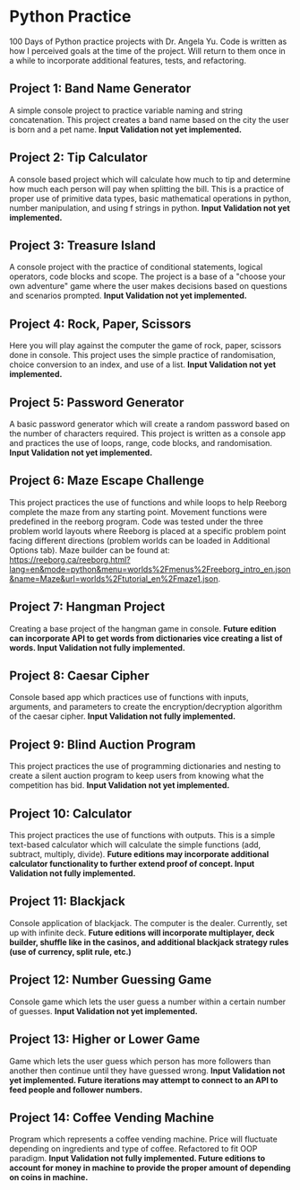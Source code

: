 # Python Practice
100 Days of Python practice projects with Dr. Angela Yu.  Code is written as how I perceived goals at the time of the project.  Will return to them once in a while to incorporate additional features, tests, and refactoring.

## Project 1:  Band Name Generator
A simple console project to practice variable naming and string concatenation.  This project creates a band name based on the city the user is born and a pet name.  **Input Validation not yet implemented.**

## Project 2:  Tip Calculator
A console based project which will calculate how much to tip and determine how much each person will pay when splitting the bill.  This is a practice of proper use of primitive data types, basic mathematical operations in python, number manipulation, and using f strings in python.  **Input Validation not yet implemented.**

## Project 3:  Treasure Island
A console project with the practice of conditional statements, logical operators, code blocks and scope.  The project is a base of a "choose your own adventure" game where the user makes decisions based on questions and scenarios prompted.  **Input Validation not yet implemented.**

## Project 4:  Rock, Paper, Scissors
Here you will play against the computer the game of rock, paper, scissors done in console.  This project uses the simple practice of randomisation, choice conversion to an index, and use of a list.  **Input Validation not yet implemented.**

## Project 5:  Password Generator
A basic password generator which will create a random password based on the number of characters required.  This project is written as a console app and practices the use of loops, range, code blocks, and randomisation.  **Input Validation not yet implemented.**

## Project 6:  Maze Escape Challenge
This project practices the use of functions and while loops to help Reeborg complete the maze from any starting point.  Movement functions were predefined in the reeborg program.  Code was tested under the three problem world layouts where Reeborg is placed at a specific problem point facing different directions (problem worlds can be loaded in Additional Options tab).  Maze builder can be found at:  https://reeborg.ca/reeborg.html?lang=en&mode=python&menu=worlds%2Fmenus%2Freeborg_intro_en.json&name=Maze&url=worlds%2Ftutorial_en%2Fmaze1.json.

## Project 7:  Hangman Project
Creating a base project of the hangman game in console.  **Future edition can incorporate API to get words from dictionaries vice creating a list of words.  Input Validation not fully implemented.**

## Project 8:  Caesar Cipher
Console based app which practices use of functions with inputs, arguments, and parameters to create the encryption/decryption algorithm of the caesar cipher.  **Input Validation not fully implemented.**

## Project 9:  Blind Auction Program
This project practices the use of programming dictionaries and nesting to create a silent auction program to keep users from knowing what the competition has bid.  **Input Validation not yet implemented.**

## Project 10:  Calculator
This project practices the use of functions with outputs.  This is a simple text-based calculator which will calculate the simple functions (add, subtract, multiply, divide).  **Future editions may incorporate additional calculator functionality to further extend proof of concept.  Input Validation not fully implemented.**

## Project 11:  Blackjack
Console application of blackjack.  The computer is the dealer.  Currently, set up with infinite deck.  **Future editions will incorporate multiplayer, deck builder, shuffle like in the casinos, and additional blackjack strategy rules (use of currency, split rule, etc.)**

## Project 12:  Number Guessing Game
Console game which lets the user guess a number within a certain number of guesses.  **Input Validation not yet implemented.**

## Project 13:  Higher or Lower Game
Game which lets the user guess which person has more followers than another then continue until they have guessed wrong.  **Input Validation not yet implemented.  Future iterations may attempt to connect to an API to feed people and follower numbers.**

## Project 14:  Coffee Vending Machine
Program which represents a coffee vending machine.  Price will fluctuate depending on ingredients and type of coffee.  Refactored to fit OOP paradigm.  **Input Validation not fully implemented.  Future editions to account for money in machine to provide the proper amount of depending on coins in machine.**